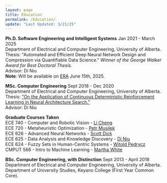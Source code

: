 ```yaml
---
layout: page
title: Education
permalink: /Education/
update: "Last Updated: 3/21/25"
---
```


**Ph.D. Software Engineering and Intelligent Systems** Jan 2021 - March 2025 <br>
Department of Electrical and Computer Engineering, University of Alberta. <br>
Thesis: "Automated and Efficient Deep Neural Network Design and Compression via Quantifiable Data Science." *Winner of the George Walker Award for Best Doctoral Thesis.*<br> 
Advisor: Di Niu<br>
**Note**: Will be available on <a href="https://era.library.ualberta.ca/communities/db9a4e71-f809-4385-a274-048f28eb6814/collections/f42f3da6-00c3-4581-b785-63725c33c7ce">ERA</a> June 15th, 2025.

**MSc. Computer Engineering** Sept 2018 - Dec 2020 <br>
Department of Electrical and Computer Engineering, University of Alberta. <br>
Thesis: <a href="https://era.library.ualberta.ca/items/b3759c2a-c5ff-470a-9b66-09f2efbd8263"> "On the Application of Continuous Deterministic Reinforcement Learning in Neural Architecture Search."</a> <br>
Advisor: Di Niu

**Graduate Courses Taken** <br>
ECE 740 - Computer and Robotic Vision - <a href="https://www.ece.ualberta.ca/~lcheng5/">Li Cheng</a><br>
ECE 720 - Metaheuristic Optimization - <a href="https://apps.ualberta.ca/directory/person/pmusilek">Petr Musilek</a><br>
ECE 626 - Advanced Neural Networks - <a href="http://www.ece.ualberta.ca/~dick/">Scott Dick</a><br>
ECE 625 - Data Analysis and Knowledge Discovery - <a href="https://sites.ualberta.ca/~dniu/Homepage/Home.html">Di Niu</a><br>
ECE 624 - Fuzzy Sets in Human-Centric Systems - <a href="https://apps.ualberta.ca/directory/person/wpedrycz">Witold Pedrycz</a><br>
CMPUT 566 - Intro to Machine Learning - <a href="https://webdocs.cs.ualberta.ca/~whitem/">Martha White</a>

**BSc. Computer Engineering, with Distinction** Sept 2013 - April 2018 <br>
Department of Electrical and Computer Engineering, University of Alberta. <br>
Department of University Studies, Keyano College (First Year Common Core).
